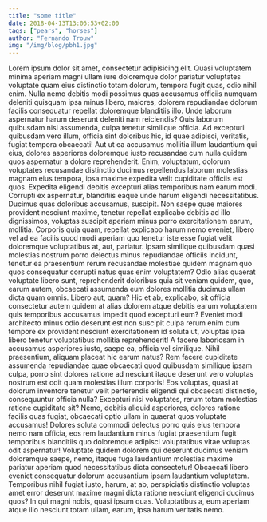 ```yaml
---
title: "some title"
date: 2018-04-13T13:06:53+02:00
tags: ["pears", "horses"]
author: "Fernando Trouw"
img: "/img/blog/pbh1.jpg"
---
```

Lorem ipsum dolor sit amet, consectetur adipisicing elit. Quasi voluptatem minima aperiam magni ullam iure doloremque dolor pariatur voluptates voluptate quam eius distinctio totam dolorum, tempora fugit quas, odio nihil enim. Nulla nemo debitis modi possimus quas accusamus officiis numquam deleniti quisquam ipsa minus libero, maiores, dolorem repudiandae dolorum facilis consequatur repellat doloremque blanditiis illo. Unde laborum aspernatur harum deserunt deleniti nam reiciendis? Quis laborum quibusdam nisi assumenda, culpa tenetur similique officia. Ad excepturi quibusdam vero illum, officia sint doloribus hic, id quae adipisci, veritatis, fugiat tempora obcaecati! Aut ut ea accusamus mollitia illum laudantium qui eius, dolores asperiores doloremque iusto recusandae cum nulla quidem quos aspernatur a dolore reprehenderit. Enim, voluptatum, dolorum voluptates recusandae distinctio ducimus repellendus laborum molestias magnam eius tempora, ipsa maxime expedita velit cupiditate officiis est quos. Expedita eligendi debitis excepturi alias temporibus nam earum modi. Corrupti ex aspernatur, blanditiis eaque unde harum eligendi necessitatibus. Ducimus quas doloribus accusamus, suscipit. Non saepe quae maiores provident nesciunt maxime, tenetur repellat explicabo debitis ad illo dignissimos, voluptas suscipit aperiam minus porro exercitationem earum, mollitia. Corporis quia quam, repellat explicabo harum nemo eveniet, libero vel ad ea facilis quod modi aperiam quo tenetur iste esse fugiat velit doloremque voluptatibus at, aut, pariatur. Ipsam similique quibusdam quasi molestias nostrum porro delectus minus repudiandae officiis incidunt, tenetur ea praesentium rerum recusandae molestiae quidem magnam quo quos consequatur corrupti natus quas enim voluptatem? Odio alias quaerat voluptate libero sunt, reprehenderit doloribus quia sit veniam quidem, quo, earum autem, obcaecati assumenda eum dolores mollitia ducimus ullam dicta quam omnis. Libero aut, quam? Hic et ab, explicabo, sit officia consectetur autem quidem at alias dolorem atque debitis earum voluptatem quis temporibus accusamus impedit quod excepturi eum? Eveniet modi architecto minus odio deserunt est non suscipit culpa rerum enim cum tempore ex provident nesciunt exercitationem id soluta ut, voluptas ipsa libero tenetur voluptatibus mollitia reprehenderit! A facere laboriosam in accusamus asperiores iusto, saepe ea, officia vel similique. Nihil praesentium, aliquam placeat hic earum natus? Rem facere cupiditate assumenda repudiandae quae obcaecati quod quibusdam similique ipsam culpa, porro sint dolores ratione ad nesciunt itaque deserunt vero voluptas nostrum est odit quam molestias illum corporis! Eos voluptas, quasi at dolorum inventore tenetur velit perferendis eligendi qui obcaecati distinctio, consequuntur officia nulla? Excepturi nisi voluptates, rerum totam molestias ratione cupiditate sit? Nemo, debitis aliquid asperiores, dolores ratione facilis quas fugiat, obcaecati optio ullam in quaerat quos voluptate accusamus! Dolores soluta commodi delectus porro quis eius tempora nemo nam officia, eos rem laudantium minus fugiat praesentium fugit temporibus blanditiis quo doloremque adipisci voluptatibus vitae voluptas odit aspernatur! Voluptate quidem dolorem qui deserunt ducimus veniam doloremque saepe, nemo, itaque fuga laudantium molestias maxime pariatur aperiam quod necessitatibus dicta consectetur! Obcaecati libero eveniet consequatur dolorum accusantium ipsam laudantium voluptatem. Temporibus nihil fugiat iusto, harum, at ab, perspiciatis distinctio voluptas amet error deserunt maxime magni dicta ratione nesciunt eligendi ducimus quos? In qui magni nobis, quasi ipsum quas. Voluptatibus a, eum aperiam atque illo nesciunt totam ullam, earum, ipsa harum veritatis nemo.
